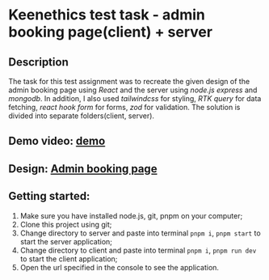 # Keenethics test task - admin booking page(client) + server
## Description
The task for this test assignment was to recreate the given design of the admin booking page using *React* and the server using *node.js express* and *mongodb*. In addition, I also used *tailwindcss* for styling, *RTK query* for data fetching, *react hook form* for forms, *zod* for validation. The solution is divided into separate folders(client, server).
## Demo video: [demo](https://drive.google.com/file/d/1zJfUGE195bZViR5e7D0l9k9OAodHmwK9/view?usp=drive_link)
## Design: [Admin booking page](https://www.figma.com/file/2TB4IMi59rOVeruNCW8oDp/ADMIN.BIKE-BOOKING.COM-(Copy)?node-id=129%3A118&mode=dev)
## Getting started:
1. Make sure you have installed node.js, git, pnpm on your computer;
2. Clone this project using git;
3. Change directory to server and paste into terminal `pnpm i`, `pnpm start` to start the server application;
4. Change directory to client and paste into terminal `pnpm i`, `pnpm run dev` to start the client application;
5. Open the url specified in the console to see the application.
